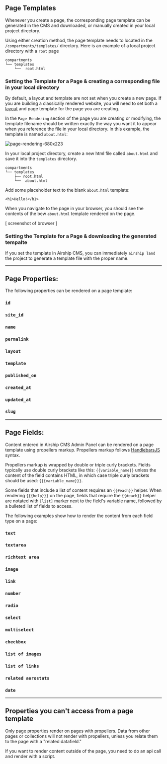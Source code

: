## Page Templates
Whenever you create a page, the corresponding page template can be generated in the CMS and downloaded, or manually created in your local project directory.

Using either creation method, the page template needs to located in the `/compartments/templates/` directory. Here is an example of a local project directory with a `root` page
```
compartments
└── templates
    └──  root.html
```

### Setting the Template for a Page & creating a corresponding file in your local directory
By default, a layout and template are not set when you create a new page. If you are building a classically rendered website, you will need to set both a [layout](/documentation/view/layouts) and page template for the page you are creating.

In the `Page Rendering` section of the page you are creating or modifying, the template filename should be written exactly the way you want it to appear when you reference the file in your local directory. In this example, the template is named `about.html`:

![page-rendering-680x223](https://user-images.githubusercontent.com/1865400/28495584-5cccb5ea-6eed-11e7-99ff-ba2b5a227e8b.png)

In your local project directory, create a new html file called `about.html` and save it into the `templates` directory.
```
compartments
└── templates
    ├── root.html
    └──  about.html
```
Add some placeholder text to the blank `about.html` template:
```
<h1>Hello!</h1>
```
When you navigate to the page in your browser, you should see the contents of the bew `about.html` template rendered on the page.

[ screenshot of browser ]  

### Setting the Template for a Page & downloading the generated tempalte
If you set the template in Airship CMS, you can immediately `airship land` the project to generate a template file with the proper name. 

---

## Page Properties:
The following properties can be rendered on a page template:

### `id`

### `site_id`

### `name`

### `permalink`

### `layout`

### `template`

### `published_on`

### `created_at`

### `updated_at`

### `slug`

---

## Page Fields:
Content entered in Airship CMS Admin Panel can be rendered on a page template using propellers markup. Propellers markup follows [HandlebarsJS](http://handlebarsjs.com/) syntax. 

Propellers markup is wrapped by double or triple curly brackets. Fields typically use double curly brackets like this: `{{variable_name}}` unless the content of the field contains HTML, in which case triple curly brackets should be used: `{{{variable_name}}}`.

Some fields that include a list of content requires an `{{#each}}` helper. When rendering `{{{help}}}` on the page, fields that require the `{{#each}}` helper are notated with `[list]` marker next to the field's variable name, followed by a bulleted list of fields to access.

The following examples show how to render the content from each field type on a page:

### `text`

### `textarea`

### `richtext area`

### `image`

### `link`

### `number`

### `radio`

### `select`

### `multiselect`

### `checkbox`

### `list of images`

### `list of links`

### `related aerostats`

### `date`

---

## Properties you can't access from a page template
Only page properties render on pages with propellers. Data from other pages or collections will not render with propellers, unless you relate them to the page with a "related datafield."

If you want to render content outside of the page, you need to do an api call and render with a script.
